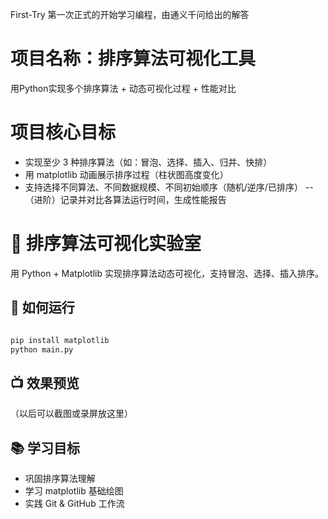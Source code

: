 First-Try
第一次正式的开始学习编程，由通义千问给出的解答

# 项目名称：排序算法可视化工具
用Python实现多个排序算法 + 动态可视化过程 + 性能对比
# 项目核心目标
- 实现至少 3 种排序算法（如：冒泡、选择、插入、归并、快排）
- 用 matplotlib 动画展示排序过程（柱状图高度变化）
- 支持选择不同算法、不同数据规模、不同初始顺序（随机/逆序/已排序） 
--（进阶）记录并对比各算法运行时间，生成性能报告

# 🧪 排序算法可视化实验室

用 Python + Matplotlib 实现排序算法动态可视化，支持冒泡、选择、插入排序。

## 🚀 如何运行

```bash

pip install matplotlib
python main.py
```

## 📺 效果预览

（以后可以截图或录屏放这里）

## 📚 学习目标

- 巩固排序算法理解
- 学习 matplotlib 基础绘图
- 实践 Git & GitHub 工作流
